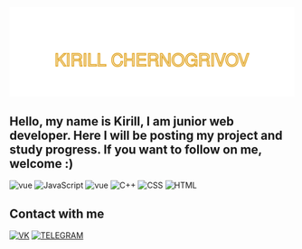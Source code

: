 ![header](https://github.com/KChernogrivov/KChernogrivov/blob/main/assets/header.svg)

## Hello, my name is Kirill, I am junior web developer. Here I will be posting my project and study progress. If you want to follow on me, welcome :)

![vue](https://img.shields.io/badge/-VUE-black?style=for-the-badge&logo=v)
![JavaScript](https://img.shields.io/badge/-JAVASCRIPT-black?style=for-the-badge&logo=JavaScript)
![vue](https://img.shields.io/badge/-SQL-black?style=for-the-badge&logo=mysql)
![C++](https://img.shields.io/badge/-C++-black?style=for-the-badge&logo=C)
![CSS](https://img.shields.io/badge/-CSS-black?style=for-the-badge&logo=CSS)
![HTML](https://img.shields.io/badge/-HTML-black?style=for-the-badge&logo=HTML)

## Contact with me

[![VK](https://img.shields.io/badge/-Vkontakte-black?style=for-the-badge&logo=VK)](https://vk.com/progamer227)
[![TELEGRAM](https://img.shields.io/badge/-TELEGRAM-black?style=for-the-badge&logo=TELEGRAM)](https://t.me/Silvery11)